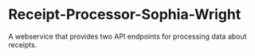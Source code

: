 # Receipt-Processor-Sophia-Wright
A webservice that provides two API endpoints for processing data about receipts.
